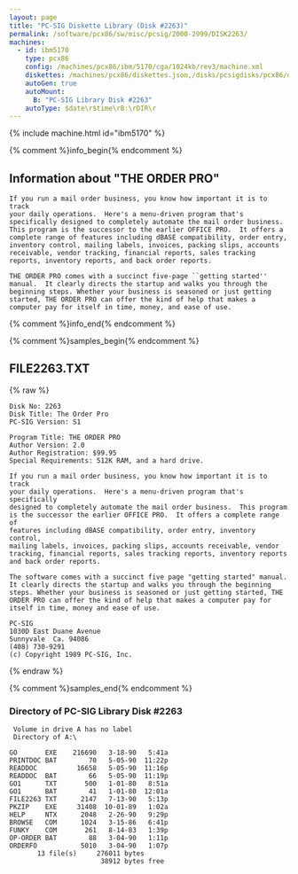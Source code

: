 ```yaml
---
layout: page
title: "PC-SIG Diskette Library (Disk #2263)"
permalink: /software/pcx86/sw/misc/pcsig/2000-2999/DISK2263/
machines:
  - id: ibm5170
    type: pcx86
    config: /machines/pcx86/ibm/5170/cga/1024kb/rev3/machine.xml
    diskettes: /machines/pcx86/diskettes.json,/disks/pcsigdisks/pcx86/diskettes.json
    autoGen: true
    autoMount:
      B: "PC-SIG Library Disk #2263"
    autoType: $date\r$time\rB:\rDIR\r
---
```


{% include machine.html id="ibm5170" %}

{% comment %}info_begin{% endcomment %}

## Information about "THE ORDER PRO"

    If you run a mail order business, you know how important it is to track
    your daily operations.  Here's a menu-driven program that's
    specifically designed to completely automate the mail order business.
    This program is the successor to the earlier OFFICE PRO.  It offers a
    complete range of features including dBASE compatibility, order entry,
    inventory control, mailing labels, invoices, packing slips, accounts
    receivable, vendor tracking, financial reports, sales tracking
    reports, inventory reports, and back order reports.
    
    THE ORDER PRO comes with a succinct five-page ``getting started''
    manual.  It clearly directs the startup and walks you through the
    beginning steps. Whether your business is seasoned or just getting
    started, THE ORDER PRO can offer the kind of help that makes a
    computer pay for itself in time, money, and ease of use.
{% comment %}info_end{% endcomment %}

{% comment %}samples_begin{% endcomment %}

## FILE2263.TXT

{% raw %}
```
Disk No: 2263                                                           
Disk Title: The Order Pro                                               
PC-SIG Version: S1                                                      
                                                                        
Program Title: THE ORDER PRO                                            
Author Version: 2.0                                                     
Author Registration: $99.95                                             
Special Requirements: 512K RAM, and a hard drive.                       
                                                                        
If you run a mail order business, you know how important it is to track 
your daily operations.  Here's a menu-driven program that's specifically
designed to completely automate the mail order business.  This program  
is the successor the earlier OFFICE PRO.  It offers a complete range of 
features including dBASE compatibility, order entry, inventory control, 
mailing labels, invoices, packing slips, accounts receivable, vendor    
tracking, financial reports, sales tracking reports, inventory reports  
and back order reports.                                                 
                                                                        
The software comes with a succinct five page "getting started" manual.  
It clearly directs the startup and walks you through the beginning      
steps. Whether your business is seasoned or just getting started, THE   
ORDER PRO can offer the kind of help that makes a computer pay for      
itself in time, money and ease of use.                                  
                                                                        
PC-SIG                                                                  
1030D East Duane Avenue                                                 
Sunnyvale  Ca. 94086                                                    
(408) 730-9291                                                          
(c) Copyright 1989 PC-SIG, Inc.                                         
```
{% endraw %}

{% comment %}samples_end{% endcomment %}

### Directory of PC-SIG Library Disk #2263

     Volume in drive A has no label
     Directory of A:\

    GO       EXE    216690   3-18-90   5:41a
    PRINTDOC BAT        70   5-05-90  11:22p
    READDOC          16658   5-05-90  11:16p
    READDOC  BAT        66   5-05-90  11:19p
    GO1      TXT       500   1-01-80   8:51a
    GO1      BAT        41   1-01-80  12:01a
    FILE2263 TXT      2147   7-13-90   5:13p
    PKZIP    EXE     31408  10-01-89   1:02a
    HELP     NTX      2048   2-26-90   9:29p
    BROWSE   COM      1024   3-15-86   6:41p
    FUNKY    COM       261   8-14-83   1:39p
    OP-ORDER BAT        88   3-04-90   1:11p
    ORDERFO           5010   3-04-90   1:07p
           13 file(s)     276011 bytes
                           38912 bytes free
